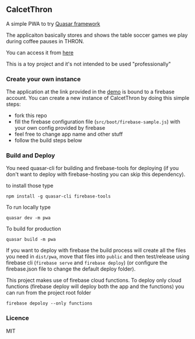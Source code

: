 ## CalcetThron

A simple PWA to try [Quasar framework](https://v1.quasar-framework.org)

The applicaiton basically stores and shows the table soccer games we play during coffee pauses in THRON.

You can access it from [here](https://darthron-6a632.firebaseapp.com/#/)

This is a toy project and it's not intended to be used "professionally"

### Create your own instance

The application at the link provided in the [demo](https://darthron-6a632.firebaseapp.com/#/) is bound to a firebase account. You can create a new instance of CalcetThron by doing this simple steps:
 - fork this repo
 - fill the firebase configuration file (`src/boot/firebase-sample.js`) with your own config provided by firebase
 - feel free to change app name and other stuff
 - follow the build steps below

### Build and Deploy

You need quasar-cli for building and firebase-tools for deploying (if you don't want to deploy with firebase-hosting you can skip this dependency).

to install those type

```
npm install -g quasar-cli firebase-tools
```

To run locally type

```
quasar dev -m pwa
```

To build for production

```
quasar build -m pwa
```

If you want to deploy with firebase the build process will create all the files you need in `dist/pwa`, move that files into `public` and then test/release using firebase cli (`firebase serve` and `firebase deploy`) (or configure the firebase.json file to change the default deploy folder).

This project makes use of firebase cloud functions. To deploy only cloud functions (firebase deploy will deploy both the app and the functions) you can run from the project root folder


```
firebase depoloy --only functions
```

### Licence

MIT